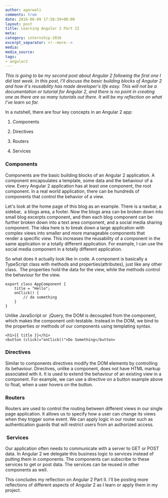 ```yaml
---
author: agarwali
comments: true
date: 2016-06-09 17:58:59+00:00
layout: post
title: Learning Angular 2 Part II
meta:
category: internship-2016
excerpt_separator: <!--more-->
media:
media_source:
tags:
- angular2
---
```




_This is going to be my second post about Angular 2 following the first one I did last week. In this post, I'll discuss the basic building blocks of Angular 2 and how it's reusability has made developer's life easy. This will not be a documentation or tutorial for Angular 2, and there is no point in creating one as there are so many tutorials out there. It will be my reflection on what I've learn so far._

<!--more-->

In a nutshell, there are four key concepts in an Angular 2 app:




  1. Components


  2. Directives


  3. Routers


  4. Services




### Components


Components are the basic building blocks of an Angular 2 application. A component encapsulates a template, some data and the behaviour of a view. Every Angular 2 application has at least one component, the root component. In a real world application, there can be hundreds of components that control the behavior of a view.

Let's look at the home page of this blog as an example. There is a navbar, a sidebar,  a blogs area, a footer. Now the blogs area can be broken down into small blog excerpts component, and then each blog component can be further broken down into a text area component, and a social media sharing component. The idea here is to break down a large application with complex views into smaller and more manageable components that render a specific view. This increases the reusability of a component in the same application or a totally different application. For example, I can use the social media component in a totally different application.

So what does it actually look like in code. A component is basically a TypeScript class with methods and properties(attributes), just like any other class.  The properties hold the data for the view, while the methods control the behaviour for the view.


    export class AppComponent {
        title = "Hello";
        onClick() {
            // do something
        }
    }


Unlike JavaScript or  jQuery, the DOM is decoupled from the component, which makes the component unit-testable. Instead in the DOM, we bind to the properties or methods of our components using templating syntax.


    <h1>{{ title }}</h1>
    <button (click)="onClick()">Do Something</button>




### Directives


Similar to components directives modify the DOM elements by controlling its behaviour. Directives, unlike a component, does not have HTML markup associated with it. It is used to extend the behaviour of an existing view in a component. For example, we can use a directive on a button example above to float, when a user hovers on the button.


### Routers


Routers are used to control the routing between different views in our single page application. It allows us to specify how a user can change its views when they trigger some event. We can apply logic in our router such as authentication guards that will restrict users from an authorized access.


###  Services


Our application often needs to communicate with a server to GET or POST data. In Angular 2 we delegate this business logic to services instead of putting them in components. The components can subscribe to these services to get or post data. The services can be reused in other components as well.

This concludes my reflection on Angular 2 Part II. I'll be posting more reflections of different aspects of Angular 2 as I learn or apply them in my project.
